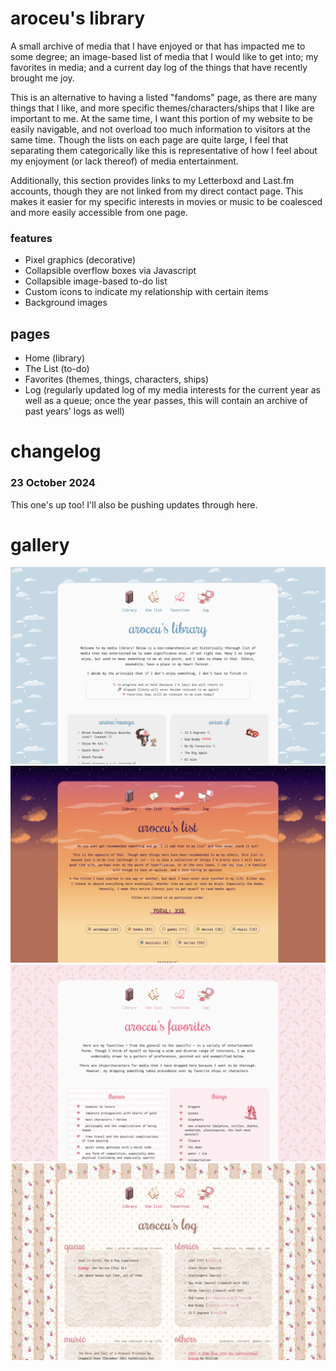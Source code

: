 # aroceu's library

A small archive of media that I have enjoyed or that has impacted me to some degree; an image-based list of media that I would like to get into; my favorites in media; and a current day log of the things that have recently brought me joy. 

This is an alternative to having a listed "fandoms" page, as there are many things that I like, and more specific themes/characters/ships that I like are important to me. At the same time, I want this portion of my website to be easily navigable, and not overload too much information to visitors at the same time. Though the lists on each page are quite large, I feel that separating them categorically like this is representative of how I feel about my enjoyment (or lack thereof) of media entertainment.

Additionally, this section provides links to my Letterboxd and Last.fm accounts, though they are not linked from my direct contact page. This makes it easier for my specific interests in movies or music to be coalesced and more easily accessible from one page.

### features

- Pixel graphics (decorative)
- Collapsible overflow boxes via Javascript
- Collapsible image-based to-do list
- Custom icons to indicate my relationship with certain items
- Background images

## pages
- Home (library)
- The List (to-do)
- Favorites (themes, things, characters, ships)
- Log (regularly updated log of my media interests for the current year as well as a queue; once the year passes, this will contain an archive of past years' logs as well)

# changelog

### 23 October 2024

This one's up too! I'll also be pushing updates through here.

# gallery
![aroceu's library: main page](screenshots/lib.png)
![aroceu's library: list page](screenshots/list.png)
![aroceu's library: fav page](screenshots/fav.png)
![aroceu's library: log page](screenshots/log.png)
